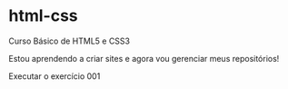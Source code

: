 # html-css
 Curso Básico de HTML5 e CSS3

 Estou aprendendo a criar sites e agora vou gerenciar meus repositórios!

 <a heref="gabrielcosta-dev.github.io/exercicios/ex001">Executar o exercício 001</a>
